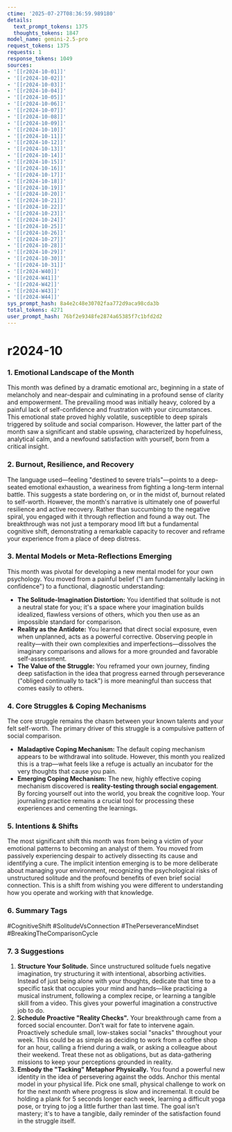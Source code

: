 ```yaml
---
ctime: '2025-07-27T08:36:59.989180'
details:
  text_prompt_tokens: 1375
  thoughts_tokens: 1847
model_name: gemini-2.5-pro
request_tokens: 1375
requests: 1
response_tokens: 1049
sources:
- '[[r2024-10-01]]'
- '[[r2024-10-02]]'
- '[[r2024-10-03]]'
- '[[r2024-10-04]]'
- '[[r2024-10-05]]'
- '[[r2024-10-06]]'
- '[[r2024-10-07]]'
- '[[r2024-10-08]]'
- '[[r2024-10-09]]'
- '[[r2024-10-10]]'
- '[[r2024-10-11]]'
- '[[r2024-10-12]]'
- '[[r2024-10-13]]'
- '[[r2024-10-14]]'
- '[[r2024-10-15]]'
- '[[r2024-10-16]]'
- '[[r2024-10-17]]'
- '[[r2024-10-18]]'
- '[[r2024-10-19]]'
- '[[r2024-10-20]]'
- '[[r2024-10-21]]'
- '[[r2024-10-22]]'
- '[[r2024-10-23]]'
- '[[r2024-10-24]]'
- '[[r2024-10-25]]'
- '[[r2024-10-26]]'
- '[[r2024-10-27]]'
- '[[r2024-10-28]]'
- '[[r2024-10-29]]'
- '[[r2024-10-30]]'
- '[[r2024-10-31]]'
- '[[r2024-W40]]'
- '[[r2024-W41]]'
- '[[r2024-W42]]'
- '[[r2024-W43]]'
- '[[r2024-W44]]'
sys_prompt_hash: 8a4e2c48e30702faa772d9aca98cda3b
total_tokens: 4271
user_prompt_hash: 76bf2e9348fe2874a65385f7c1bfd2d2
---
```

# r2024-10

### 1. Emotional Landscape of the Month

This month was defined by a dramatic emotional arc, beginning in a state of melancholy and near-despair and culminating in a profound sense of clarity and empowerment. The prevailing mood was initially heavy, colored by a painful lack of self-confidence and frustration with your circumstances. This emotional state proved highly volatile, susceptible to deep spirals triggered by solitude and social comparison. However, the latter part of the month saw a significant and stable upswing, characterized by hopefulness, analytical calm, and a newfound satisfaction with yourself, born from a critical insight.

### 2. Burnout, Resilience, and Recovery

The language used—feeling "destined to severe trials"—points to a deep-seated emotional exhaustion, a weariness from fighting a long-term internal battle. This suggests a state bordering on, or in the midst of, burnout related to self-worth. However, the month's narrative is ultimately one of powerful resilience and active recovery. Rather than succumbing to the negative spiral, you engaged with it through reflection and found a way out. The breakthrough was not just a temporary mood lift but a fundamental cognitive shift, demonstrating a remarkable capacity to recover and reframe your experience from a place of deep distress.

### 3. Mental Models or Meta-Reflections Emerging

This month was pivotal for developing a new mental model for your own psychology. You moved from a painful belief ("I am fundamentally lacking in confidence") to a functional, diagnostic understanding:

*   **The Solitude-Imagination Distortion:** You identified that solitude is not a neutral state for you; it's a space where your imagination builds idealized, flawless versions of others, which you then use as an impossible standard for comparison.
*   **Reality as the Antidote:** You learned that direct social exposure, even when unplanned, acts as a powerful corrective. Observing people in reality—with their own complexities and imperfections—dissolves the imaginary comparisons and allows for a more grounded and favorable self-assessment.
*   **The Value of the Struggle:** You reframed your own journey, finding deep satisfaction in the idea that progress earned through perseverance ("obliged continually to tack") is more meaningful than success that comes easily to others.

### 4. Core Struggles & Coping Mechanisms

The core struggle remains the chasm between your known talents and your felt self-worth. The primary driver of this struggle is a compulsive pattern of social comparison.

*   **Maladaptive Coping Mechanism:** The default coping mechanism appears to be withdrawal into solitude. However, this month you realized this is a trap—what feels like a refuge is actually an incubator for the very thoughts that cause you pain.
*   **Emerging Coping Mechanism:** The new, highly effective coping mechanism discovered is **reality-testing through social engagement**. By forcing yourself out into the world, you break the cognitive loop. Your journaling practice remains a crucial tool for processing these experiences and cementing the learnings.

### 5. Intentions & Shifts

The most significant shift this month was from being a victim of your emotional patterns to becoming an analyst of them. You moved from passively experiencing despair to actively dissecting its cause and identifying a cure. The implicit intention emerging is to be more deliberate about managing your environment, recognizing the psychological risks of unstructured solitude and the profound benefits of even brief social connection. This is a shift from wishing you were different to understanding how you operate and working *with* that knowledge.

### 6. Summary Tags

#CognitiveShift #SolitudeVsConnection #ThePerseveranceMindset #BreakingTheComparisonCycle

### 7. 3 Suggestions

1.  **Structure Your Solitude.** Since unstructured solitude fuels negative imagination, try structuring it with intentional, absorbing activities. Instead of just being alone with your thoughts, dedicate that time to a specific task that occupies your mind and hands—like practicing a musical instrument, following a complex recipe, or learning a tangible skill from a video. This gives your powerful imagination a constructive job to do.
2.  **Schedule Proactive "Reality Checks".** Your breakthrough came from a forced social encounter. Don't wait for fate to intervene again. Proactively schedule small, low-stakes social "snacks" throughout your week. This could be as simple as deciding to work from a coffee shop for an hour, calling a friend during a walk, or asking a colleague about their weekend. Treat these not as obligations, but as data-gathering missions to keep your perceptions grounded in reality.
3.  **Embody the "Tacking" Metaphor Physically.** You found a powerful new identity in the idea of persevering against the odds. Anchor this mental model in your physical life. Pick one small, physical challenge to work on for the next month where progress is slow and incremental. It could be holding a plank for 5 seconds longer each week, learning a difficult yoga pose, or trying to jog a little further than last time. The goal isn't mastery; it's to have a tangible, daily reminder of the satisfaction found in the struggle itself.